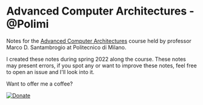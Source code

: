# Advanced Computer Architectures - @Polimi

Notes for the [Advanced Computer Architectures](https://www4.ceda.polimi.it/manifesti/manifesti/controller/ManifestoPublic.do?EVN_DETTAGLIO_RIGA_MANIFESTO=evento&aa=2021&k_cf=225&k_corso_la=481&k_indir=T2A&codDescr=088949&lang=IT&semestre=2&anno_corso=1&idItemOfferta=156910&idRiga=272232) course
held by professor Marco D. Santambrogio at Politecnico di Milano.

I created these notes during spring 2022 along the course. 
These notes may present errors, if you spot any or want to improve these notes, feel free to open an issue and I'll look into it.


Want to offer me a coffee?

[![Donate](https://img.shields.io/badge/Donate-PayPal-green.svg)](https://www.paypal.com/donate/?hosted_button_id=WKJJR4THZP2M4)
